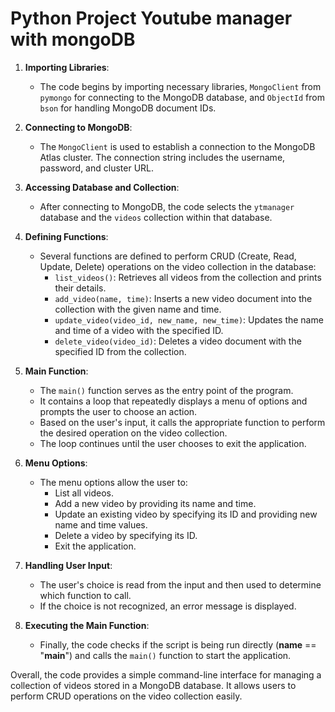 # Python Project Youtube manager with mongoDB

1. **Importing Libraries**:

   - The code begins by importing necessary libraries, `MongoClient` from `pymongo` for connecting to the MongoDB database, and `ObjectId` from `bson` for handling MongoDB document IDs.

2. **Connecting to MongoDB**:

   - The `MongoClient` is used to establish a connection to the MongoDB Atlas cluster. The connection string includes the username, password, and cluster URL.

3. **Accessing Database and Collection**:

   - After connecting to MongoDB, the code selects the `ytmanager` database and the `videos` collection within that database.

4. **Defining Functions**:

   - Several functions are defined to perform CRUD (Create, Read, Update, Delete) operations on the video collection in the database:
     - `list_videos()`: Retrieves all videos from the collection and prints their details.
     - `add_video(name, time)`: Inserts a new video document into the collection with the given name and time.
     - `update_video(video_id, new_name, new_time)`: Updates the name and time of a video with the specified ID.
     - `delete_video(video_id)`: Deletes a video document with the specified ID from the collection.

5. **Main Function**:

   - The `main()` function serves as the entry point of the program.
   - It contains a loop that repeatedly displays a menu of options and prompts the user to choose an action.
   - Based on the user's input, it calls the appropriate function to perform the desired operation on the video collection.
   - The loop continues until the user chooses to exit the application.

6. **Menu Options**:

   - The menu options allow the user to:
     - List all videos.
     - Add a new video by providing its name and time.
     - Update an existing video by specifying its ID and providing new name and time values.
     - Delete a video by specifying its ID.
     - Exit the application.

7. **Handling User Input**:

   - The user's choice is read from the input and then used to determine which function to call.
   - If the choice is not recognized, an error message is displayed.

8. **Executing the Main Function**:
   - Finally, the code checks if the script is being run directly (**name** == "**main**") and calls the `main()` function to start the application.

Overall, the code provides a simple command-line interface for managing a collection of videos stored in a MongoDB database. It allows users to perform CRUD operations on the video collection easily.
